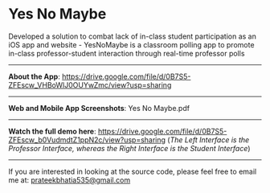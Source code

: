 # Yes No Maybe

Developed a solution to combat lack of in-class student participation as an iOS app and website - YesNoMaybe is a classroom polling app to promote in-class professor-student interaction through real-time professor polls 

<hr>


**About the App**: https://drive.google.com/file/d/0B7S5-ZFEscw_VHBoWlJ0OUYwZmc/view?usp=sharing

<hr>

**Web and Mobile App Screenshots**: Yes No Maybe.pdf

<hr>

**Watch the full demo here**: https://drive.google.com/file/d/0B7S5-ZFEscw_b0VudmdtZ1ppN2c/view?usp=sharing (*The Left Interface is the Professor Interface, whereas the Right Interface is the Student Interface*)

<hr>

If you are interested in looking at the source code, please feel free to email me at: prateekbhatia535@gmail.com
